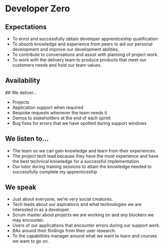 # Developer Zero 

## Expectations
* To enrol and successfully obtain developer apprenticeship qualification
* To absorb knowledge and experience from peers to aid our personal development  and improve our development abilities.
* To contribute to conversations and assist with planning of project work.
* To work with the delivery team to produce products that meet our customers needs and hold our team values.

## Availability
<object data="/roles/dev0-pie.svg" type="image/svg+xml" width="650" height="230"></object>

## We deliver...
* Projects 
* Application support when required
* Bespoke requests whenever the team needs it
* Demos to stakeholders at the end of each sprint
* Bug fixes for errors that we have spotted during support windows


## We listen to...
* The team so we can gain knowledge and learn from their experiences.
* The project tech lead because they have the most experience and have the best technical knowledge for a successful implementation.
* Our tutor during training sessions to attain the knowledge needed to successfully complete my apprenticeship


## We speak
* Just about everyone, we’re very social creatures.
* Tech leads about our aspirations and what technologies we are interested in as a developer.
* Scrum master about projects we are working on and any blockers we may encounter.
* Users of our applications that encounter errors during our support work.
* BAs around their findings from their user research.
* To the capabilities manager around what we want to learn and courses we want to go on.
